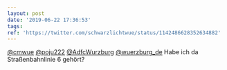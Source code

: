 ```yaml
---
layout: post
date: '2019-06-22 17:36:53'
tags: 
ref: 'https://twitter.com/schwarzlichtwue/status/1142486628352634882'
---
```

[@cmwue](https://twitter.com/cmwue) [@poju222](https://twitter.com/poju222) [@AdfcWurzburg](https://twitter.com/AdfcWurzburg) [@wuerzburg_de](https://twitter.com/wuerzburg_de) Habe ich da Straßenbahnlinie 6 gehört?